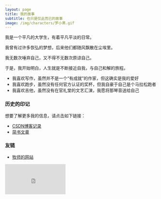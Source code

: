 ```yaml
---
layout: page
title: 我的故事
subtitle: 也只是仅此而已的故事
image: /img/characters/罗小黑.gif
---
```


我是一个平凡的大学生，有着平凡平淡的日常。

我曾有过许多恢弘的梦想，后来他们都随风飘散在尘埃里。

我无数次唾弃自己，又不得不无数次原谅自己。

于是，我开始明白，人生就是不断接近自我，与自己和解的旅程。

- 我喜欢写作，虽然并不是一个“有成就”的作家，但这确实是我的爱好
- 我喜欢跑步，虽然没有任何官方认证的奖杯，但我自豪于自己是个马拉松跑者
- 我喜欢吉他，虽然没有在官礼堂的文艺汇演，我愿将那琴音送给自己


### 历史的印记

想要了解更多我的信息，请点击如下链接：

- [CSDN博客记录](http://write.blog.csdn.net/postlist?t=top&id=49383511)
- [简书文章](http://www.jianshu.com/u/f9fc7dd44d54)


### 友链

- [牧师的网站](http://mushix.cc)

<embed src="http://kaxinhuang.com/music/wanan-miao.mp3" autostart="true" hidden="true" loop="1" volume="100" width="200" height="100" />

<!-- UY BEGIN -->
<div id="uyan_frame"></div>
<script type="text/javascript" src="http://v2.uyan.cc/code/uyan.js"></script>
<!-- UY END -->
